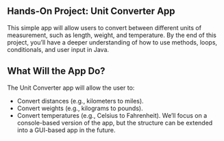  ## Hands-On Project: Unit Converter App
 This simple app will allow users to convert between
 different units of measurement, such as length, weight, and temperature. By the end of
 this project, you’ll have a deeper understanding of how to use methods, loops,
 conditionals, and user input in Java.
 ## What Will the App Do?
 The Unit Converter app will allow the user to:
 - Convert distances (e.g., kilometers to miles).
 - Convert weights (e.g., kilograms to pounds).
 - Convert temperatures (e.g., Celsius to Fahrenheit).
We’ll focus on a console-based version of the app, but the structure can be extended into a GUI-based app in the future.
